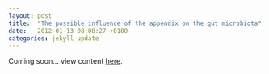```yaml
---
layout: post
title:  "The possible influence of the appendix on the gut microbiota"
date:   2012-01-13 08:08:27 +0100
categories: jekyll update
---
```

Coming soon... view content [here][here].

[here]: https://fionajanewhelan.wixsite.com/home/single-post/2012/01/13/the-possible-influence-of-the-appendix-on-the-gut-microbiota
